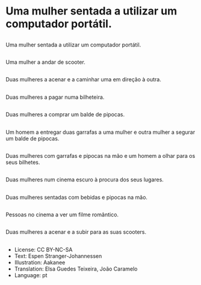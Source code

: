 # Uma mulher sentada a utilizar um computador portátil.

##
Uma mulher sentada a utilizar um computador portátil.

##
Uma mulher a andar de scooter.

##
Duas mulheres a acenar e a caminhar uma em direção à outra.

##
Duas mulheres a pagar numa bilheteira.

##
Duas mulheres a comprar um balde de pipocas.

##
Um homem a entregar duas garrafas a uma mulher e outra mulher a segurar um balde de pipocas.

##
Duas mulheres com garrafas e pipocas na mão e um homem a olhar para os seus bilhetes.

##
Duas mulheres num cinema escuro à procura dos seus lugares.

##
Duas mulheres sentadas com bebidas e pipocas na mão.

##
Pessoas no cinema a ver um filme romântico.

##
Duas mulheres a acenar e a subir para as suas scooters.

##
* License: CC BY-NC-SA
* Text: Espen Stranger-Johannessen
* Illustration: Aakanee
* Translation: Elsa Guedes Teixeira, João Caramelo
* Language: pt
